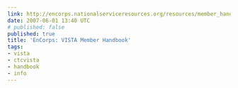 ```yaml
---
link: http://encorps.nationalserviceresources.org/resources/member_handbook/vista_member_handbook.php
date: 2007-06-01 13:40 UTC
# published: false
published: true
title: 'EnCorps: VISTA Member Handbook'
tags:
- vista
- ctcvista
- handbook
- info
---
```



